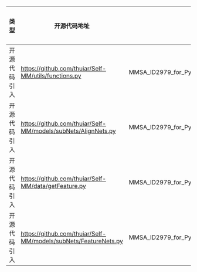 | 类型   | 开源代码地址 | 文件名     | 公网IP地址/公网URL地址/域名/邮箱地址 | 用途说明   |
|------|--------|---------|------------------------|--------|
| 开源代码引入 | https://github.com/thuiar/Self-MM/utils/functions.py | MMSA_ID2979_for_PyTorch/utils/functions.py | https://blog.csdn.net/a200822146085/article/details/88430450 | 相关说明 |
| 开源代码引入 | https://github.com/thuiar/Self-MM/models/subNets/AlignNets.py | MMSA_ID2979_for_PyTorch/models/subNets/AlignNets.py | https://github.com/yaohungt/Multimodal-Transformer | 源码实现 |
| 开源代码引入 | https://github.com/thuiar/Self-MM/data/getFeature.py | MMSA_ID2979_for_PyTorch/data/getFeature.py | https://gist.github.com/btlorch/6d259bfe6b753a7a88490c0607f07ff8 | 相关说明 |
| 开源代码引入 | https://github.com/thuiar/Self-MM/models/subNets/FeatureNets.py | MMSA_ID2979_for_PyTorch/models/subNets/FeatureNets.py | https://github.com/Justin1904/TensorFusionNetworks | 源码实现 |
